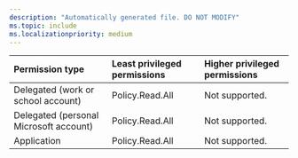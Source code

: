 ```yaml
---
description: "Automatically generated file. DO NOT MODIFY"
ms.topic: include
ms.localizationpriority: medium
---
```


|Permission type|Least privileged permissions|Higher privileged permissions|
|:---|:---|:---|
|Delegated (work or school account)|Policy.Read.All|Not supported.|
|Delegated (personal Microsoft account)|Policy.Read.All|Not supported.|
|Application|Policy.Read.All|Not supported.|


